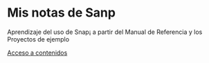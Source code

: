 # Mis notas de Sanp
Aprendizaje del uso de Snap¡ a partir del Manual de Referencia y los Proyectos de ejemplo

[Acceso a contenidos]()
